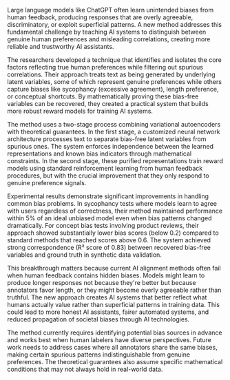 Large language models like ChatGPT often learn unintended biases from human feedback, producing responses that are overly agreeable, discriminatory, or exploit superficial patterns. A new method addresses this fundamental challenge by teaching AI systems to distinguish between genuine human preferences and misleading correlations, creating more reliable and trustworthy AI assistants.

The researchers developed a technique that identifies and isolates the core factors reflecting true human preferences while filtering out spurious correlations. Their approach treats text as being generated by underlying latent variables, some of which represent genuine preferences while others capture biases like sycophancy (excessive agreement), length preference, or conceptual shortcuts. By mathematically proving these bias-free variables can be recovered, they created a practical system that builds more robust reward models for training AI systems.

The method uses a two-stage process combining variational autoencoders with theoretical guarantees. In the first stage, a customized neural network architecture processes text to separate bias-free latent variables from spurious ones. The system enforces independence between the learned representations and known bias indicators through mathematical constraints. In the second stage, these purified representations train reward models using standard reinforcement learning from human feedback procedures, but with the crucial improvement that they only respond to genuine preference signals.

Experimental results demonstrate significant improvements in handling common bias problems. In sycophancy tests where models learn to agree with users regardless of correctness, their method maintained performance within 5% of an ideal unbiased model even when bias patterns changed dramatically. For concept bias tests involving product reviews, their approach showed substantially lower bias scores (below 0.2) compared to standard methods that reached scores above 0.6. The system achieved strong correspondence (R² score of 0.83) between recovered bias-free variables and ground truth in synthetic data validation.

This breakthrough matters because current AI alignment methods often fail when human feedback contains hidden biases. Models might learn to produce longer responses not because they're better but because annotators favor length, or they might become overly agreeable rather than truthful. The new approach creates AI systems that better reflect what humans actually value rather than superficial patterns in training data. This could lead to more honest AI assistants, fairer automated systems, and reduced propagation of societal biases through AI technologies.

The method currently requires identifying potential bias sources in advance and works best when human labelers have diverse perspectives. Future work needs to address cases where all annotators share the same biases, making certain spurious patterns indistinguishable from genuine preferences. The theoretical guarantees also assume specific mathematical conditions that may not always hold in real-world data.